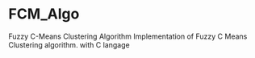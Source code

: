 # FCM_Algo
Fuzzy C-Means Clustering Algorithm
Implementation of Fuzzy C Means Clustering algorithm.
with C langage
